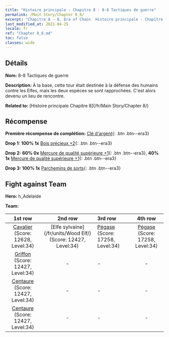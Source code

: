 ```yaml
---
title: "Histoire principale - Chapitre 8 - 8-8 Tactiques de guerre"
permalink: /Main Story/Chapter 8_8/
excerpt: "Chapitre 8 - 8. Era of Chaos  Histoire principale - Chapitre 8_8. 8-8 Tactiques de guerre"
last_modified_at: 2021-04-25
locale: fr
ref: "Chapter 8_8.md"
toc: false
classes: wide
---
```


## Détails

 **Nom:** 8-8 Tactiques de guerre

 **Description:** À la base, cette tour était destinée à la défense des humains contre les Elfes, mais les deux espèces se sont rapprochées. C'est alors devenu un lieu de rencontre.

 **Related to:** [Histoire principale Chapitre 8](/fr/Main Story/Chapter 8/)

## Récompense

 **Première récompense de complétion:** [Clé d'argent](/ItemsFR/con_693/){: .btn .btn--era3}

 **Drop 1:** **100% 1x** [Bois précieux +2](/ItemsFR/mat_27/){: .btn .btn--era3}

 **Drop 2:** **60% 0x** [Mercure de qualité supérieure +1](/ItemsFR/mat_21/){: .btn .btn--era3}, **40% 1x** [Mercure de qualité supérieure +1](/ItemsFR/mat_21/){: .btn .btn--era3}

 **Drop 3:** **100% 1x** [Parchemins de sorts](/ItemsFR/con_694/){: .btn .btn--era3}


## Fight against Team
 **Hero:** h_Adelaide

 **Team:**


  | 1st row | 2nd row | 3rd row | 4th row |
  |:----:|:----:|:----|:----:|
  | [Cavalier](/fr/units/Cavalier/) (Score: 12628, Level:34)  | [Elfe sylvaine](/fr/units/Wood Elf/) (Score: 12427, Level:34)  | [Pégase](/fr/units/Pegasus/) (Score: 17258, Level:34)  | [Pégase](/fr/units/Pegasus/) (Score: 17258, Level:34)  |
  | [Griffon](/fr/units/Griffin/) (Score: 12427, Level:34)  | - | - | - |
  | [Centaure](/fr/units/Centaur/) (Score: 12427, Level:34)  | - | - | - |
  | [Centaure](/fr/units/Centaur/) (Score: 12427, Level:34)  | - | - | - |


